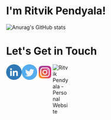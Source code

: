 # I'm Ritvik Pendyala!



![Anurag's GitHub stats](https://github-readme-stats-lovat-gamma-49.vercel.app/api?username=pendi1901&count_private=true&show_icons=true&theme=midnight-purple)


# Let's Get in Touch

<a href="https://www.linkedin.com/in/ritvik-pendyala-271425200/"><img align="left" src="images/linkedin.png" alt="Ritvik Pendyala - LinkedIn" width="42px"/></a>
<a href="https://twitter.com/pendi1901"><img align="left" src="images/twitter.png" alt="Ritvik Pendyala - Twitter" width="42px"/></a>
<a href="https://www.instagram.com/pendi_1901/"><img align="left" src="images/INSTAGRAM.png" alt="Ritvik Pendyala - Instagram" width="42px"/></a>
<a href="https://ritvikpendyala.vercel.app/"><img align="left" src="images/link.jpg" alt="Ritvik Pendyala - Personal Website" width="42px"/></a>
